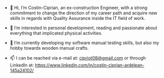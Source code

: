 - 👋 Hi, I’m Costin-Ciprian, an ex-construction Engineer, with a strong commitment to change the direction of my career path and acquire new skills in regards with Quality Assurance inside the IT field of work.

- 👀 I’m interested in personal development, reading and passionate about everything that implicated physical activities.

- 🌱 I’m currently developing my software manual testing skills, but also my hobby towards wooden manual crafts.

- 📫 I can be reached via e-mail at: cipriot08@gmail.com or through LinkedIn at: https://www.linkedin.com/in/costin-ciprian-ardelean-145a24102/

<!---
Costin-Ciprian/Costin-Ciprian is a ✨ special ✨ repository because its `README.md` (this file) appears on your GitHub profile.
You can click the Preview link to take a look at your changes.
--->
